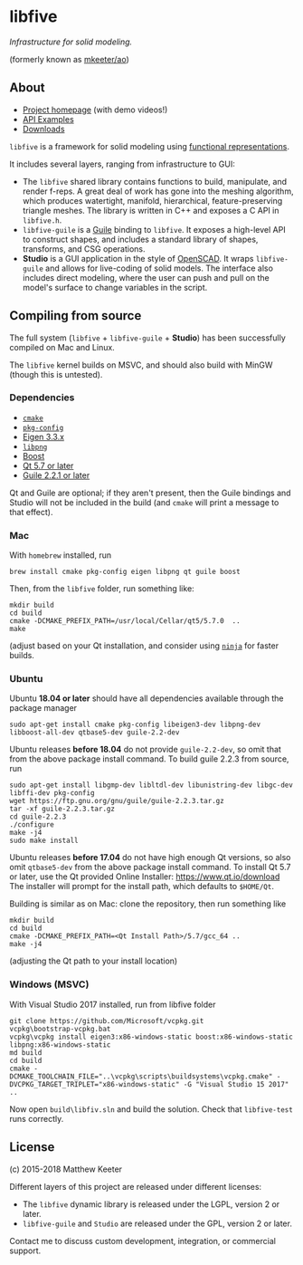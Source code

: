 # libfive
*Infrastructure for solid modeling.*

(formerly known as [mkeeter/ao](https://github.com/mkeeter/ao))

## About
- [Project homepage](https://libfive.com) (with demo videos!)
- [API Examples](https://libfive.com/examples)
- [Downloads](https://libfive.com/download)

`libfive` is a framework for solid modeling using
[functional representations](https://en.wikipedia.org/wiki/Function_representation).

It includes several layers, ranging from infrastructure to GUI:

- The `libfive` shared library contains functions to build, manipulate, and render f-reps.
A great deal of work has gone into the meshing algorithm,
which produces watertight, manifold,
hierarchical, feature-preserving triangle meshes.
The library is written in C++ and exposes a C API in `libfive.h`.
- `libfive-guile` is a [Guile](https://www.gnu.org/software/guile/)
binding to `libfive`.
It exposes a high-level API to construct shapes,
and includes a standard library
of shapes, transforms, and CSG operations.
- **Studio** is a GUI application in the style of
[OpenSCAD](http://www.openscad.org/).
It wraps `libfive-guile` and allows for live-coding of solid models.
The interface also includes direct modeling,
where the user can push and pull on the model's surface
to change variables in the script.

## Compiling from source
The full system (`libfive` + `libfive-guile` + **Studio**)
has been successfully compiled on Mac and Linux.

The `libfive` kernel builds on MSVC,
and should also build with MinGW (though this is untested).

### Dependencies
- [`cmake`](https://cmake.org/)
- [`pkg-config`](https://www.freedesktop.org/wiki/Software/pkg-config/)
- [Eigen 3.3.x](http://eigen.tuxfamily.org/index.php?title=Main_Page)
- [`libpng`](http://www.libpng.org/pub/png/libpng.html)
- [Boost](https://www.boost.org)
- [Qt 5.7 or later](https://www.qt.io)
- [Guile 2.2.1 or later](https://www.gnu.org/software/guile/)

Qt and Guile are optional; if they aren't present, then
the Guile bindings and Studio will not be included in the build
(and `cmake` will print a message to that effect).

### Mac
With `homebrew` installed, run
```
brew install cmake pkg-config eigen libpng qt guile boost
```

Then, from the `libfive` folder, run something like:
```
mkdir build
cd build
cmake -DCMAKE_PREFIX_PATH=/usr/local/Cellar/qt5/5.7.0  ..
make
```
(adjust based on your Qt installation,
and consider using [`ninja`](https://ninja-build.org/) for faster builds.


### Ubuntu

Ubuntu __18.04 or later__ should have all dependencies available through the package manager
```
sudo apt-get install cmake pkg-config libeigen3-dev libpng-dev libboost-all-dev qtbase5-dev guile-2.2-dev 
```

Ubuntu releases __before 18.04__ do not provide `guile-2.2-dev`, so omit that from the above package install command.
To build guile 2.2.3 from source, run
```
sudo apt-get install libgmp-dev libltdl-dev libunistring-dev libgc-dev libffi-dev pkg-config
wget https://ftp.gnu.org/gnu/guile/guile-2.2.3.tar.gz 
tar -xf guile-2.2.3.tar.gz
cd guile-2.2.3
./configure
make -j4
sudo make install
```

Ubuntu releases __before 17.04__ do not have high enough Qt versions, so also omit `qtbase5-dev` from the above package install command.
To install Qt 5.7 or later, use the Qt provided Online Installer: https://www.qt.io/download
The installer will prompt for the install path, which defaults to `$HOME/Qt`.

Building is similar as on Mac: clone the repository, then run something like
```
mkdir build
cd build
cmake -DCMAKE_PREFIX_PATH=<Qt Install Path>/5.7/gcc_64 ..
make -j4
```
(adjusting the Qt path to your install location)

### Windows (MSVC)
With Visual Studio 2017 installed, run from libfive folder
```
git clone https://github.com/Microsoft/vcpkg.git
vcpkg\bootstrap-vcpkg.bat
vcpkg\vcpkg install eigen3:x86-windows-static boost:x86-windows-static libpng:x86-windows-static
md build
cd build
cmake -DCMAKE_TOOLCHAIN_FILE="..\vcpkg\scripts\buildsystems\vcpkg.cmake" -DVCPKG_TARGET_TRIPLET="x86-windows-static" -G "Visual Studio 15 2017" ..
```
Now open `build\libfiv.sln` and build the solution. Check that `libfive-test` runs correctly.

## License
(c) 2015-2018 Matthew Keeter

Different layers of this project are released under different licenses:
- The `libfive` dynamic library is released under the LGPL, version 2 or later.
- `libfive-guile` and `Studio` are released under the GPL, version 2 or later.

Contact me to discuss custom development,
integration,
or commercial support.
